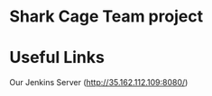 # Shark Cage Team project
<Add description>

# Useful Links
Our Jenkins Server (http://35.162.112.109:8080/)
